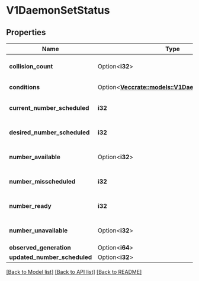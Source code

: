 # V1DaemonSetStatus

## Properties

Name | Type | Description | Notes
------------ | ------------- | ------------- | -------------
**collision_count** | Option<**i32**> | Count of hash collisions for the DaemonSet. The DaemonSet controller uses this field as a collision avoidance mechanism when it needs to create the name for the newest ControllerRevision. | [optional]
**conditions** | Option<[**Vec<crate::models::V1DaemonSetCondition>**](v1.DaemonSetCondition.md)> | Represents the latest available observations of a DaemonSet's current state. | [optional]
**current_number_scheduled** | **i32** | The number of nodes that are running at least 1 daemon pod and are supposed to run the daemon pod. More info: https://kubernetes.io/docs/concepts/workloads/controllers/daemonset/ | 
**desired_number_scheduled** | **i32** | The total number of nodes that should be running the daemon pod (including nodes correctly running the daemon pod). More info: https://kubernetes.io/docs/concepts/workloads/controllers/daemonset/ | 
**number_available** | Option<**i32**> | The number of nodes that should be running the daemon pod and have one or more of the daemon pod running and available (ready for at least spec.minReadySeconds) | [optional]
**number_misscheduled** | **i32** | The number of nodes that are running the daemon pod, but are not supposed to run the daemon pod. More info: https://kubernetes.io/docs/concepts/workloads/controllers/daemonset/ | 
**number_ready** | **i32** | numberReady is the number of nodes that should be running the daemon pod and have one or more of the daemon pod running with a Ready Condition. | 
**number_unavailable** | Option<**i32**> | The number of nodes that should be running the daemon pod and have none of the daemon pod running and available (ready for at least spec.minReadySeconds) | [optional]
**observed_generation** | Option<**i64**> | The most recent generation observed by the daemon set controller. | [optional]
**updated_number_scheduled** | Option<**i32**> | The total number of nodes that are running updated daemon pod | [optional]

[[Back to Model list]](../README.md#documentation-for-models) [[Back to API list]](../README.md#documentation-for-api-endpoints) [[Back to README]](../README.md)



